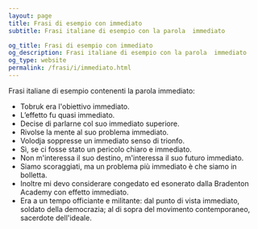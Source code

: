 ```yaml
---
layout: page
title: Frasi di esempio con immediato 
subtitle: Frasi italiane di esempio con la parola  immediato

og_title: Frasi di esempio con immediato 
og_description: Frasi italiane di esempio con la parola  immediato
og_type: website
permalink: /frasi/i/immediato.html
---
```


Frasi italiane di esempio contenenti la parola immediato:


- Tobruk era l'obiettivo immediato.
- L’effetto fu quasi immediato.
- Decise di parlarne col suo immediato superiore.
- Rivolse la mente al suo problema immediato.
- Volodja soppresse un immediato senso di trionfo.
- Sì, se ci fosse stato un pericolo chiaro e immediato.
- Non m'interessa il suo destino, m'interessa il suo futuro immediato.
- Siamo scoraggiati, ma un problema più immediato è che siamo in bolletta.
- Inoltre mi devo considerare congedato ed esonerato dalla Bradenton Academy con effetto immediato.
- Era a un tempo officiante e militante: dal punto di vista immediato, soldato della democrazia; al di sopra del movimento contemporaneo, sacerdote dell'ideale.
